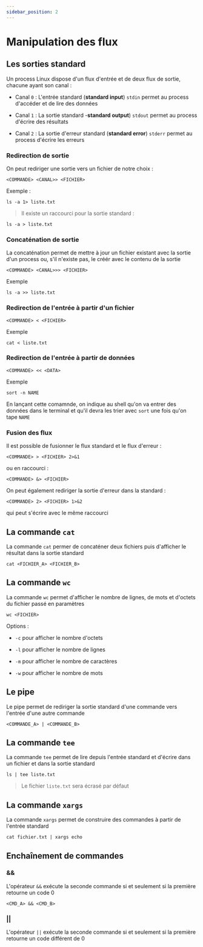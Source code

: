 ```yaml
---
sidebar_position: 2
---
```


# Manipulation des flux

## Les sorties standard

Un process Linux dispose d'un flux d'entrée et de deux flux de sortie, chacune ayant son canal : 

- Canal `0` : L'entrée standard (__standard input__) `stdin` permet au process d'accéder et de lire des données

- Canal `1` : La sortie standard -__standard output__) `stdout` permet au process d'écrire des résultats

- Canal `2` : La sortie d'erreur standard (__standard error__) `stderr` permet au process d'écrire les erreurs

### Redirection de sortie

On peut rediriger une sortie vers un fichier de notre choix : 

```shell
<COMMANDE> <CANAL>> <FICHIER>
```

Exemple : 

```shell
ls -a 1> liste.txt
```

> Il existe un raccourci pour la sortie standard : 

```shell
ls -a > liste.txt
```

### Concaténation de sortie

La concaténation permet de mettre à jour un fichier existant avec la sortie d'un process ou, s'il n'existe pas, le créér avec le contenu de la sortie

```shell
<COMMANDE> <CANAL>>> <FICHIER>
```

Exemple

```shell
ls -a >> liste.txt
```

### Redirection de l'entrée à partir d'un fichier

```shell
<COMMANDE> < <FICHIER>
```

Exemple

```shell
cat < liste.txt
```

### Redirection de l'entrée à partir de données

```shell
<COMMANDE> << <DATA>
```

Exemple

```shell
sort -n NAME
```

En lançant cette comamnde, on indique au shell qu'on va entrer des données dans le terminal et qu'il devra les trier avec `sort` une fois qu'on
tape `NAME`

### Fusion des flux

Il est possible de fusionner le flux standard et le flux d'erreur : 

```shell
<COMMANDE> > <FICHIER> 2>&1
```

ou en raccourci :

```shell
<COMMANDE> &> <FICHIER>
```

On peut également rediriger la sortie d'erreur dans la standard : 

```shell
<COMMANDE> 2> <FICHIER> 1>&2
```

qui peut s'écrire avec le même raccourci

## La commande `cat`

La commande `cat` permer de concaténer deux fichiers puis d'afficher le résultat dans la sortie standard

```shell
cat <FICHIER_A> <FICHIER_B>
```

## La commande `wc`

La commande `wc` permet d'afficher le nombre de lignes, de mots et d'octets du fichier passé en paramètres

```shell
wc <FICHIER>
```

Options : 

- `-c` pour afficher le nombre d'octets

- `-l` pour afficher le nombre de lignes

- `-m` pour afficher le nombre de caractères

- `-w` pour afficher le nombre de mots

## Le pipe

Le pipe permet de rediriger la sortie standard d'une commande vers l'entrée d'une autre commande

```shell
<COMMANDE_A> | <COMMANDE_B>
```

## La commande `tee`

La commande `tee` permet de lire depuis l'entrée standard et d'écrire dans un fichier et dans la sortie standard

```shell
ls | tee liste.txt
```

> Le fichier `liste.txt` sera écrasé par défaut

## La commande `xargs`

La commande `xargs` permet de construire des commandes à partir de l'entrée standard

```shell
cat fichier.txt | xargs echo
```

## Enchaînement de commandes

### &&

L'opérateur `&&` exécute la seconde commande si et seulement si la première retourne un code 0

```shell
<CMD_A> && <CMD_B>
```

### ||

L'opérateur `||` exécute la seconde commande si et seulement si la première retourne un code différent de 0